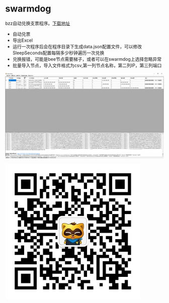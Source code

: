 # swarmdog

bzz自动兑换支票程序。[下载地址](https://github.com/muzexi3000/swarmdog/releases/download/v1.6/SwarmDog.zip)
* 自动兑票
* 导出Excel
* 运行一次程序后会在程序目录下生成data.json配置文件，可以修改SleepSeconds配置每隔多少秒钟遍历一次兑换
* 兑换报错，可能是bee节点需要梯子，或者可以在swarmdog上选择忽略异常
* 批量导入节点，导入文件格式为csv,第一列节点名称，第二列IP，第三列端口

![截图](https://github.com/muzexi3000/swarmdog/raw/master/doc/swarmdog.png)

![联系作者](https://github.com/muzexi3000/swarmdog/raw/master/doc/wx.jpg)
